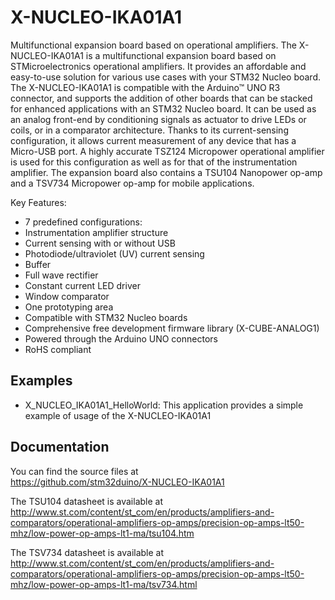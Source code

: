 # X-NUCLEO-IKA01A1

Multifunctional expansion board based on operational amplifiers.
The X-NUCLEO-IKA01A1 is a multifunctional expansion board based on STMicroelectronics operational amplifiers.
It provides an affordable and easy-to-use solution for various use cases with your STM32 Nucleo board. 
The X-NUCLEO-IKA01A1 is compatible with the Arduino™ UNO R3 connector, and supports the addition of other boards 
that can be stacked for enhanced applications with an STM32 Nucleo board. It can be used as an analog front-end 
by conditioning signals as actuator to drive LEDs or coils, or in a comparator architecture.
Thanks to its current-sensing configuration, it allows current measurement of any device that has a Micro-USB port. 
A highly accurate TSZ124 Micropower operational amplifier is used for this configuration as well as for that of 
the instrumentation amplifier. The expansion board also contains a TSU104 Nanopower op-amp and a TSV734 Micropower 
op-amp for mobile applications.

Key Features:
* 7 predefined configurations:
* Instrumentation amplifier structure
* Current sensing with or without USB
* Photodiode/ultraviolet (UV) current sensing
* Buffer
* Full wave rectifier
* Constant current LED driver
* Window comparator
* One prototyping area
* Compatible with STM32 Nucleo boards
* Comprehensive free development firmware library (X-CUBE-ANALOG1)
* Powered through the Arduino UNO connectors
* RoHS compliant

## Examples

* X_NUCLEO_IKA01A1_HelloWorld: This application provides a simple example of usage of the X-NUCLEO-IKA01A1 

## Documentation

You can find the source files at  
https://github.com/stm32duino/X-NUCLEO-IKA01A1

The TSU104 datasheet is available at  
http://www.st.com/content/st_com/en/products/amplifiers-and-comparators/operational-amplifiers-op-amps/precision-op-amps-lt50-mhz/low-power-op-amps-lt1-ma/tsu104.htm

The TSV734 datasheet is available at  
http://www.st.com/content/st_com/en/products/amplifiers-and-comparators/operational-amplifiers-op-amps/precision-op-amps-lt50-mhz/low-power-op-amps-lt1-ma/tsv734.html